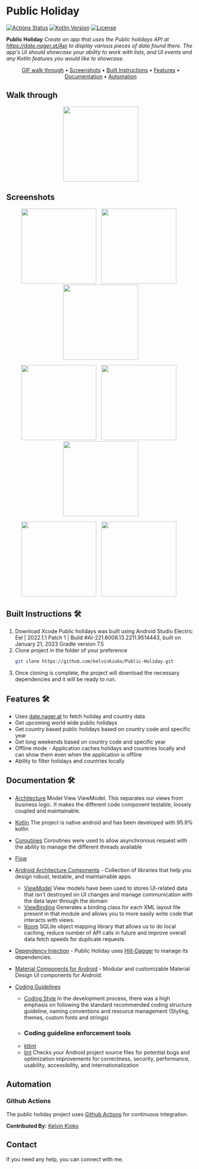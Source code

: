 
# Public Holiday

[![Actions Status](https://github.com/kelvinkioko/Public-Holiday/workflows/Public%20Holiday%20CI/badge.svg)](https://github.com/kelvinkioko/Public-Holiday/actions)
[![Kotlin Version](https://img.shields.io/badge/kotlin-1.3.71-blue.svg)](http://kotlinlang.org/)
[![License](https://img.shields.io/badge/License-Apache%202.0-blue.svg)](http://www.apache.org/licenses/LICENSE-2.0)

**Public Holiday** *Create an app that uses the Public holidays API at https://date.nager.at/Api to display various pieces of data found there. The app's UI should showcase your ability to work with lists, and UI events and any Kotlin features you would like to showcase.*

<p align="center">
    <a href="#-walk-through">GIF walk through</a> •
    <a href="#-screenshots">Screenshots</a> •
    <a href="#-built-instructions">Built Instructions</a> •
    <a href="#-features">Features</a> •
    <a href="#-documentation">Documentation</a> •
    <a href="#-automation">Automation</a>
</p>

## Walk through
<p align="center">
    <img src="recording/walk_through.gif" width="200px" height="auto" />
</p>

## Screenshots
<p align="center">
    <img src="screenshots/public_holiday_one.jpg" width="200px" height="auto" />
    <img src="screenshots/public_holiday_two.jpg" width="200px" height="auto" hspace="10"/>
    <img src="screenshots/public_holiday_three.jpg" width="200px" height="auto"/>
</p>

<p align="center">
    <img src="screenshots/public_holiday_four.jpg" width="200px" height="auto" />
    <img src="screenshots/public_holiday_five.jpg" width="200px" height="auto" hspace="10"/>
    <img src="screenshots/public_holiday_six.jpg" width="200px" height="auto"/>
</p>

<p align="center">
    <img src="screenshots/public_holiday_seven.jpg" width="200px" height="auto" />
    <img src="screenshots/public_holiday_eight.jpg" width="200px" height="auto" hspace="10"/>
</p>

## Built Instructions 🛠
1. Download Xcode
    Public holidays was built using Android Studio Electric Eel | 2022.1.1 Patch 1 | Build #AI-221.6008.13.2211.9514443, built on January 21, 2023
    Gradle version 7.5
2. Clone project in the folder of your preference
    ```bash
    git clone https://github.com/kelvinkioko/Public-Holiday.git
    ```
3. Once cloning is complete, the project will download the necessary dependencies and it will be ready to run.

## Features 🛠
- Uses [date.nager.at](https://date.nager.at/Api) to fetch holiday and country data
- Get upcoming world wide public holidays
- Get country based public holidays based on country code and specific year
- Get long weekends based on country code and specific year
- Offline mode - Application caches holidays and countries locally and can show them even when the application is offline 
- Ability to filter holidays and countries locally

## Documentation 🛠
- [Architecture]()
  Model View ViewModel. This separates our views from business logic. It makes the different code component testable, loosely coupled and maintainable.
- [Kotlin](https://kotlinlang.org/)
  The project is native android and has been developed with 95.9% kotlin
- [Coroutines](https://kotlinlang.org/docs/reference/coroutines-overview.html)
    Coroutines were used to allow asynchronous request with the ability to manage the different threads available
- [Flow](https://kotlin.github.io/kotlinx.coroutines/kotlinx-coroutines-core/kotlinx.coroutines.flow/-flow/)
    
- [Android Architecture Components](https://developer.android.com/topic/libraries/architecture) - Collection of libraries that help you design robust, testable, and maintainable apps.
    - [ViewModel](https://developer.android.com/topic/libraries/architecture/viewmodel) 
      View models have been used to stores UI-related data that isn't destroyed on UI changes and manage communication with the data layer through the domain
    - [ViewBinding](https://developer.android.com/topic/libraries/view-binding)
      Generates a binding class for each XML layout file present in that module and allows you to more easily write code that interacts with views.
    - [Room](https://developer.android.com/topic/libraries/architecture/room)
      SQLite object mapping library that allows us to do local caching, reduce number of API calls in future and improve overall data fetch speeds for duplicate requests
- [Dependency Injection](https://developer.android.com/training/dependency-injection) -
    Public Holiday uses [Hilt-Dagger](https://dagger.dev/hilt/) to manage its dependencies.
- [Material Components for Android](https://github.com/material-components/material-components-android) - Modular and customizable Material Design UI components for Android.
- [Coding Guidelines]()
   - [Coding Style](https://developer.android.com/kotlin/style-guide)
     In the development process, there was a high emphasis on following the standard recommended coding structure guideline, naming conventions and resource management (Styling, themes, custom fonts and strings)
   - ### Coding guideline enforcement tools 
   - [ktlint](https://github.com/pinterest/ktlint)
   - [lint](https://developer.android.com/studio/write/lint)
     Checks your Android project source files for potential bugs and optimization improvements for correctness, security, performance, usability, accessibility, and internationalization

## Automation
### Github Actions
The public holiday project uses [Github Actions](https://github.com/kelvinkioko/Public-Holiday/workflows/) for continuous integration.

**Contributed By:** [Kelvin Kioko](https://github.com/kelvinkioko/)

## Contact
If you need any help, you can connect with me.
